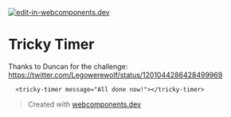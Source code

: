 [![edit-in-webcomponents.dev](https://webcomponents.dev/assets/ext/edit_in_wcd.svg)](https://webcomponents.dev/edit/EQamMLzrPzwIMMQisGsi)

# Tricky Timer

Thanks to Duncan for the challenge:
https://twitter.com/Legowerewolf/status/1201044286428499969

```showcase
  <tricky-timer message="All done now!"></tricky-timer>
```

> Created with [webcomponents.dev](https://webcomponents.dev)
